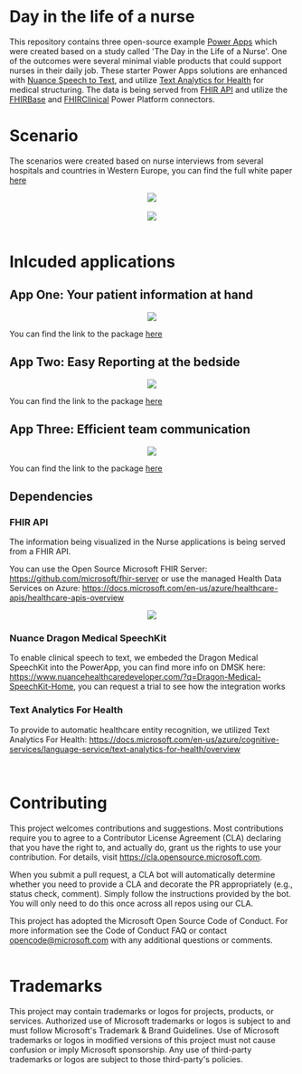 # Day in the life of a nurse

This repository contains three open-source example [Power Apps](https://make.powerapps.com/) which were created based on a study called 'The Day in the Life of a Nurse'. One of the outcomes were several minimal viable products that could support nurses in their daily job. These starter Power Apps solutions are enhanced with [Nuance Speech to Text](https://www.nuancehealthcaredeveloper.com/?q=Dragon-Medical-SpeechKit-Home), and utilize [Text Analytics for Health](https://docs.microsoft.com/en-us/azure/cognitive-services/language-service/text-analytics-for-health/overview ) for medical structuring. The data is being served from [FHIR API](https://docs.microsoft.com/en-us/azure/healthcare-apis/healthcare-apis-overview) and utilize the [FHIRBase](https://docs.microsoft.com/en-us/connectors/fhirbase/) and [FHIRClinical](https://docs.microsoft.com/en-us/connectors/fhirclinical/) Power Platform connectors.

# Scenario

The scenarios were created based on nurse interviews from several hospitals and countries in Western Europe, you can find the full white paper [here](whitepaper/Smart%20digital%20solutions%20to%20support%20nurses.pdf) 
<center><img src="images//DigitalSolutions.png"></center>
 <br>
<center><img src="images//DigitalSolutions-2.png" ></center>
<br>

# Inlcuded applications

## App One: Your patient information at hand
<center><img src="images//PatientInformation.png" ></center>

You can find the link to the package [here](packages/Nurse-PatientInformation.zip)

## App Two: Easy Reporting at the bedside
<center><img src="images//Reporting.png" ></center>

You can find the link to the package [here](packages/Nurse-Reporting.zip)
## App Three: Efficient team communication
<center><img src="images//Communication.png" ></center>

You can find the link to the package [here](packages/NurseCommunication.zip)
## Dependencies 

### FHIR API
The information being visualized in the Nurse applications is being served from a FHIR API. 

You can use the Open Source Microsoft FHIR Server: https://github.com/microsoft/fhir-server or use the managed Health Data Services on Azure: 
https://docs.microsoft.com/en-us/azure/healthcare-apis/healthcare-apis-overview

<center><img src="images//FHIRServices.png" ></center>


### Nuance Dragon Medical SpeechKit

To enable clinical speech to text, we embeded the Dragon Medical SpeechKit into the PowerApp, you can find more info on DMSK here: https://www.nuancehealthcaredeveloper.com/?q=Dragon-Medical-SpeechKit-Home, you can request a trial to see how the integration works

### Text Analytics For Health

To provide to automatic healthcare entity recognition, we utilized Text Analytics For Health: https://docs.microsoft.com/en-us/azure/cognitive-services/language-service/text-analytics-for-health/overview 

<br>

# Contributing
This project welcomes contributions and suggestions. Most contributions require you to agree to a Contributor License Agreement (CLA) declaring that you have the right to, and actually do, grant us the rights to use your contribution. For details, visit https://cla.opensource.microsoft.com.

When you submit a pull request, a CLA bot will automatically determine whether you need to provide a CLA and decorate the PR appropriately (e.g., status check, comment). Simply follow the instructions provided by the bot. You will only need to do this once across all repos using our CLA.

This project has adopted the Microsoft Open Source Code of Conduct. For more information see the Code of Conduct FAQ or contact opencode@microsoft.com with any additional questions or comments.
<br><br>

# Trademarks
This project may contain trademarks or logos for projects, products, or services. Authorized use of Microsoft trademarks or logos is subject to and must follow Microsoft's Trademark & Brand Guidelines. Use of Microsoft trademarks or logos in modified versions of this project must not cause confusion or imply Microsoft sponsorship. Any use of third-party trademarks or logos are subject to those third-party's policies.